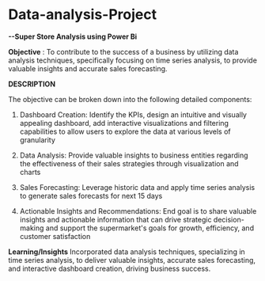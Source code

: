 # Data-analysis-Project

**--Super Store Analysis using Power Bi**

**Objective** : To contribute to the success of a business by utilizing data analysis techniques, specifically focusing on time series analysis, to provide valuable insights and accurate sales forecasting.

**DESCRIPTION**

The objective can be broken down into the following detailed components:

1. Dashboard Creation: Identify the KPIs, design an intuitive and visually appealing dashboard, add interactive visualizations and filtering capabilities to allow users to explore the data at various levels of granularity

2. Data Analysis: Provide valuable insights to business entities regarding the effectiveness of their sales strategies through visualization and charts
   
3. Sales Forecasting: Leverage historic data and apply time series analysis to generate sales forecasts for next 15 days

4. Actionable Insights and Recommendations: End goal is to share valuable insights and actionable information that can drive strategic decision-making and support the supermarket's goals for growth, efficiency, and customer satisfaction

 **Learning/Insights**
 Incorporated data analysis techniques, specializing in time series analysis, to deliver valuable insights, accurate sales forecasting, and interactive dashboard creation, driving business success.
   
